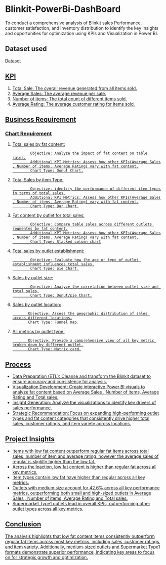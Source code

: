 # Blinkit-PowerBi-DashBoard
To conduct a comprehensive analysis of Blinkit sales Performance, customer satisfaction, and inventory distribution to identify the key insights and opportunities for optimization using KPIs and Visualization in Power BI.

## Dataset used
<a href="https://github.com/Aaaannuu/Blinkit-PowerBi-DashBoard/blob/main/BlinkIT%20Grocery%20Data.xlsx"> Dataset

## KPI
1. Total Sale: The overall revenue generated from all items sold.
2. Average Sales: The average revenue per sale.
3. Number of items: The total count of different items sold.
4. Average Rating: The average customer rating for items sold.

## Business Requirement 
### Chart Requirement
1. Total sales by fat content:
   
               Objective: Analyze the impact of fat content on table sales.
               Additional KPI Metrics: Assess how other KPIs(Average Sales , Number of items, Average Rating) vary with fat content.
               Chart Type: Donut Chart.
3. Total Sales by item Type:
   
               Objective: identify the performance of different item types in terms of total sales.
               Additional KPI Metrics: Assess how other KPIs(Average Sales , Number of items, Average Rating) vary with fat content.
               Chart Type: Bar Chart.
5. Fat content by outlet for total sales:
   
               Objective: Compare table sales across different outlets segmented by fat content.
               Additional KPI Metrics: Assess how other KPIs(Average Sales , Number of items, Average Rating) vary with fat content.
               Chart Type: Stacked column chart
7. Total sales by outlet establishment:
   
               Objective: Evaluate how the age or type of outlet establishment influences total sales.
               Chart Type: pie Chart.
9. Sales by outlet size:
    
               Objective: Analyze the correlation between outlet size and total sales.
               Chart Type: Donut/pie Chart.
11. Sales by outlet location:
    
               Objective: Assess the geographic distribution of sales across different locations.
               Chart Type: Funnel map.
13. All metrics by outlet type:
    
               Objective: Provide a comprehensive view of all key metric broken down by different outlet.
               Chart Type: Matrix card.

## Process
- Data Preparation (ETL): Cleanse and transform the Blinkit dataset to ensure accuracy and consistency for analysis.
- Visualization Development: Create interactive Power BI visuals to analyze fat content based on Average Sales , Number of items, Average Rating and Total sales.
- Insight Generation: Analyze the visualizations to identify key drivers of sales performance.
- Strategic Recommendation: Focus on expanding high-performing outlet types and fat content categories that consistently drive higher total sales, customer ratings, and item variety across locations.

## Project Insights
- Items with low fat content outperform regular fat items across total sales, number of item and average rating, however the average sales of regular is slighlty higher than the low fat.
- Across the loaction, low fat content is higher than regular fat across all key metrics.
- Item types contain low fat have higher than regular across all key metrics.
- Outlets with medium size account for 42.6% across all key performance metrics, outperforming both small and high-sized outlets in Average Sales , Number of items, Average Rating and Total sales.
- Supermarket Type1 outlets lead in overall KPIs, outperforming other outlet types across all key metrics.

## Conclusion
The analysis highlights that low fat content items consistently outperform regular fat items across most key metrics, including sales, customer ratings, and item variety. Additionally, medium-sized outlets and Supermarket Type1 formats demonstrate superior performance, indicating key areas to focus on for strategic growth and optimization.
